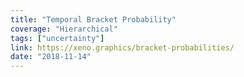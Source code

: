 ```yaml
---
title: "Temporal Bracket Probability"
coverage: "Hierarchical"
tags: ["uncertainty"]
link: https://xeno.graphics/bracket-probabilities/
date: "2018-11-14"
---
```

